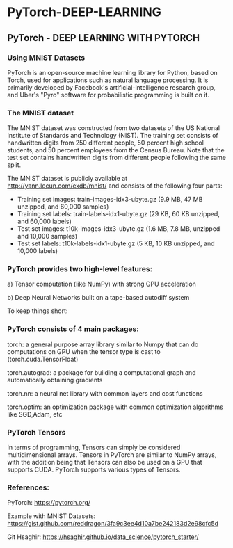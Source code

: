 # PyTorch-DEEP-LEARNING

## PyTorch - DEEP LEARNING WITH PYTORCH
### Using MNIST Datasets
PyTorch is an open-source machine learning library for Python, based on Torch, used for applications such as natural language processing. It is primarily developed by Facebook's artificial-intelligence research group, and Uber's "Pyro" software for probabilistic programming is built on it.

### The MNIST dataset

The MNIST dataset was constructed from two datasets of the US National Institute of Standards and Technology (NIST). The training set consists of handwritten digits from 250 different people, 50 percent high school students, and 50 percent employees from the Census Bureau. Note that the test set contains handwritten digits from different people following the same split.

The MNIST dataset is publicly available at http://yann.lecun.com/exdb/mnist/ and consists of the following four parts: 
- Training set images: train-images-idx3-ubyte.gz (9.9 MB, 47 MB unzipped, and 60,000 samples) 
- Training set labels: train-labels-idx1-ubyte.gz (29 KB, 60 KB unzipped, and 60,000 labels) 
- Test set images: t10k-images-idx3-ubyte.gz (1.6 MB, 7.8 MB, unzipped and 10,000 samples) 
- Test set labels: t10k-labels-idx1-ubyte.gz (5 KB, 10 KB unzipped, and 10,000 labels)

### PyTorch provides two high-level features:

a) Tensor computation (like NumPy) with strong GPU acceleration

b) Deep Neural Networks built on a tape-based autodiff system

To keep things short:

### PyTorch consists of 4 main packages:

torch: a general purpose array library similar to Numpy that can do computations on GPU when the tensor type is cast to (torch.cuda.TensorFloat)

torch.autograd: a package for building a computational graph and automatically obtaining gradients

torch.nn: a neural net library with common layers and cost functions

torch.optim: an optimization package with common optimization algorithms like SGD,Adam, etc

### PyTorch Tensors

In terms of programming, Tensors can simply be considered multidimensional arrays. Tensors in PyTorch are similar to NumPy arrays, with the addition being that Tensors can also be used on a GPU that supports CUDA. PyTorch supports various types of Tensors.

### References:

PyTorch:  https://pytorch.org/

Example with MNIST Datasets:  https://gist.github.com/reddragon/3fa9c3ee4d10a7be242183d2e98cfc5d

Git Hsaghir: https://hsaghir.github.io/data_science/pytorch_starter/

